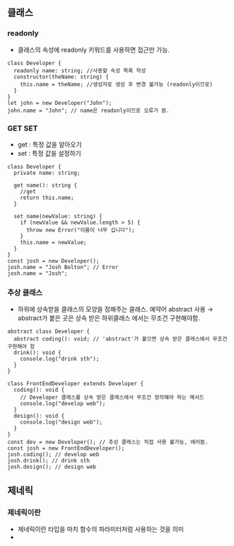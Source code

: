 ## 클래스

### readonly

- 클래스의 속성에 readonly 키워드를 사용하면 접근만 가능.

```tsx
class Developer {
  readonly name: string; //사용할 속성 목록 작성
  constructor(theName: string) {
    this.name = theName; //생성자로 생성 후 변경 불가능 (readonly이므로)
  }
}
let john = new Developer("John");
john.name = "John"; // name은 readonly이므로 오류가 뜸.
```

### GET SET

- get : 특정 값을 알아오기
- set : 특정 값을 설정하기

```tsx
class Developer {
  private name: string;

  get name(): string {
    //get
    return this.name;
  }

  set name(newValue: string) {
    if (newValue && newValue.length > 5) {
      throw new Error("이름이 너무 깁니다");
    }
    this.name = newValue;
  }
}
const josh = new Developer();
josh.name = "Josh Bolton"; // Error
josh.name = "Josh";
```

### 추상 클래스

- 하위에 상속받을 클래스의 모양을 정해주는 클래스. 예약어 abstract 사용
  → abstract가 붙은 곳은 상속 받은 하위클래스 에서는 무조건 구현해야함.

```tsx
abstract class Developer {
  abstract coding(): void; // 'abstract'가 붙으면 상속 받은 클래스에서 무조건 구현해야 함
  drink(): void {
    console.log("drink sth");
  }
}

class FrontEndDeveloper extends Developer {
  coding(): void {
    // Developer 클래스를 상속 받은 클래스에서 무조건 정의해야 하는 메서드
    console.log("develop web");
  }
  design(): void {
    console.log("design web");
  }
}
const dev = new Developer(); // 추상 클래스는 직접 사용 불가능, 에러뜸.
const josh = new FrontEndDeveloper();
josh.coding(); // develop web
josh.drink(); // drink sth
josh.design(); // design web
```

## 제네릭

### 제네릭이란

- 제네릭이란 타입을 마치 함수의 파라미터처럼 사용하는 것을 의미
-
